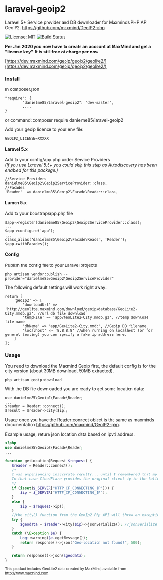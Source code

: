 # laravel-geoip2
Laravel 5+ Service provider and DB downloader for Maxminds PHP API GeoIP2.
https://github.com/maxmind/GeoIP2-php

[![License: MIT](https://img.shields.io/badge/License-MIT-yellow.svg)](https://opensource.org/licenses/MIT)
[![Build Status](https://travis-ci.org/danielme85/laravel-geoip2.svg?branch=master)](https://travis-ci.org/danielme85/laravel-geoip2)

<b>Per Jan 2020 you now have to create an account at MaxMind and get a "license key". It is still free of charge per now.</b>

[https://dev.maxmind.com/geoip/geoip2/geolite2/](https://dev.maxmind.com/geoip/geoip2/geolite2/)

### Install
In composer.json
 ```
 "require": {
         "danielme85/laravel-geoip2": "dev-master",
         ....
 }
 ```
 or command: composer require danielme85/laravel-geoip2
 
 Add your geoip licence to your env file:
 ```
GEOIP2_LICENSE=XXXXX
```

#### Laravel 5.x
 Add to your config/app.php under Service Providers
 <br>*(If you use Laravel 5.5+ you could skip this step as Autodiscovery has been enabled for this package.)*
           
 ```
 //Service Providers
 danielme85\Geoip2\Geoip2ServiceProvider::class,
 //Facades
 'Reader'  => danielme85\Geoip2\Facade\Reader::class,
 
 ```
 
#### Lumen 5.x
 Add to your boostrap/app.php file
 ```
 $app->register(danielme85\Geoip2\Geoip2ServiceProvider::class);
 ...
 $app->configure('app'); 
 ...
 class_alias('danielme85\Geoip2\Facade\Reader, 'Reader');
 $app->withFacades();
 ```
 
#### Config
 Publish the config file to your Laravel projects
  ```
php artisan vendor:publish --provider="danielme85\Geoip2\Geoip2ServiceProvider"
  ```
  The following default settings will work right away:
  ```
  return [
      'geoip2' => [
          'downloadUrl' => 'http://geolite.maxmind.com/download/geoip/database/GeoLite2-City.mmdb.gz', //url db file download
          'tempFile' => 'app/GeoLite2-City.mmdb.gz', //temp download file name
          'dbName' => 'app/GeoLite2-City.mmdb', //Geoip DB filename
          'localhost' => '8.8.8.8' //when running on localhost (or for general testing) you can specify a fake ip address here.
      ]
  ];
  ```
 
### Usage
 You need to download the Maxmind Geoip first, the default config is for the city version (about 30MB download, 50MB extracted).
 ```
 php artisan geoip:download
 ```
 With the DB file downloaded you are ready to get some location data:
 ```
 use danielme85\Geoip2\Facade\Reader;
 ...
 $reader = Reader::connect();
 $result = $reader->city($ip);
 ```
 Usage once you have the Reader:connect object is the same as maxminds documentation
 https://github.com/maxmind/GeoIP2-php.
 
 Example usage, return json location data based on ipv4 address.
 ```php
 <?php
 use danielme85\Geoip2\Facade\Reader;
 ...
 
 function getLocation(Request $request) {
    $reader = Reader::connect();
    /*
    I was experiencing inaccurate results... until I remembered that my web server traffic was routed trough CloudFlare :p
    In that case CloudFlare provides the original client ip in the following header information.
    */   
    if (isset($_SERVER["HTTP_CF_CONNECTING_IP"])) {
        $ip = $_SERVER["HTTP_CF_CONNECTING_IP"];
    }
    else {
        $ip = $request->ip();
    }
    //the city() function from the GeoIp2 Php API will throw an exception if the ip-address is not found in the DB.
    try {
        $geodata = $reader->city($ip)->jsonSerialize(); //jsonSerialize seems to actually return an associative array.
    }
    catch (\Exception $e) {
        Log::warning($e->getMessage());
        return response()->json("Geo-location not found!", 500);
    }

    return response()->json($geodata);
}
 ```

<small>This product includes GeoLite2 data created by MaxMind, available from
<a href="http://www.maxmind.com" target="_blank">http://www.maxmind.com</a></small>
